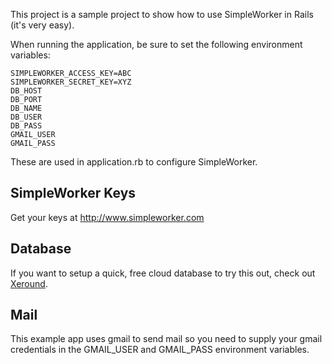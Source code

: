 This project is a sample project to show how to use SimpleWorker in Rails (it's very easy).

When running the application, be sure to set the following environment variables:

```
SIMPLEWORKER_ACCESS_KEY=ABC
SIMPLEWORKER_SECRET_KEY=XYZ
DB_HOST
DB_PORT
DB_NAME
DB_USER
DB_PASS
GMAIL_USER
GMAIL_PASS
```

These are used in application.rb to configure SimpleWorker.

## SimpleWorker Keys

Get your keys at http://www.simpleworker.com

## Database

If you want to setup a quick, free cloud database to try this out, check out [Xeround](http://xeround.com/). 

## Mail

This example app uses gmail to send mail so you need to supply your gmail credentials in the GMAIL_USER and
GMAIL_PASS environment variables.

